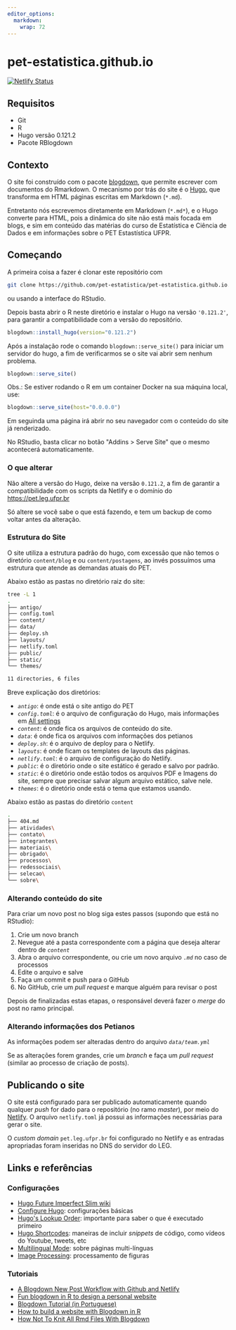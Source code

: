 ```yaml
---
editor_options: 
  markdown: 
    wrap: 72
---
```


# pet-estatistica.github.io

[![Netlify
Status](https://api.netlify.com/api/v1/badges/02ea8d59-deed-4afb-943e-fc1c475f9f35/deploy-status)](https://app.netlify.com/sites/pet-est/deploys)

## Requisitos

-   Git
-   R
-   Hugo versão 0.121.2
-   Pacote RBlogdown

## Contexto

O site foi construído com o pacote
[blogdown](https://bookdown.org/yihui/blogdown/), que permite escrever
com documentos do Rmarkdown. O mecanismo por trás do site é o
[Hugo](https://gohugo.io/), que transforma em HTML páginas escritas em
Markdown (`*.md`).

Entretanto nós escrevemos diretamente em Markdown (`*.md*`), e o Hugo
converte para HTML, pois a dinâmica do site não está mais focada em
blogs, e sim em conteúdo das matérias do curso de Estatística e Ciência
de Dados e em informações sobre o PET Estastística UFPR.

## Começando

A primeira coisa a fazer é clonar este repositório com

``` bash
git clone https://github.com/pet-estatistica/pet-estatistica.github.io.git
```

ou usando a interface do RStudio.

Depois basta abrir o R neste diretório e instalar o Hugo na versão
`'0.121.2'`, para garantir a compatibilidade com a versão do
repositório.

``` r
blogdown::install_hugo(version="0.121.2")
```

Após a instalação rode o comando `blogdown::serve_site()` para iniciar
um servidor do hugo, a fim de verificarmos se o site vai abrir sem
nenhum problema.

``` r
blogdown::serve_site()
```

Obs.: Se estiver rodando o R em um container Docker na sua máquina
local, use:

``` r
blogdown::serve_site(host="0.0.0.0")
```

Em seguinda uma página irá abrir no seu navegador com o conteúdo do site
já renderizado.

No RStudio, basta clicar no botão "Addins \> Serve Site" que o mesmo
acontecerá automaticamente.

### O que alterar

Não altere a versão do Hugo, deixe na versão `0.121.2`, a fim de
garantir a compatibilidade com os scripts da Netlify e o domínio do
<https://pet.leg.ufpr.br>

Só altere se você sabe o que está fazendo, e tem um backup de como
voltar antes da alteração.

### Estrutura do Site

O site utiliza a estrutura padrão do hugo, com excessão que não temos o diretório `content/blog` e ou `content/postagens`, ao invés possuímos uma estrutura que atende as demandas atuais do PET.

Abaixo estão as pastas no diretório raiz do site:

``` bash
tree -L 1
.
├── antigo/
├── config.toml
├── content/
├── data/
├── deploy.sh
├── layouts/
├── netlify.toml
├── public/
├── static/
└── themes/

11 directories, 6 files
```

Breve explicação dos diretórios:

-   *`antigo`*: é onde está o site antigo do PET
-   *`config.toml`*: é o arquivo de configuração do Hugo, mais informações em [All settings](https://gohugo.io/configuration/all/)
-   *`content`*: é onde fica os arquivos de conteúdo do site.
-   *`data`*: é onde fica os arquivos com informações dos petianos
-   *`deploy.sh`*: é o arquivo de deploy para o Netlify.
-   *`layouts`*: é onde ficam os templates de layouts das páginas.
-   *`netlify.toml`*: é o arquivo de configuração do Netlify.
-   *`public`*: é o diretório onde o site estático é gerado e salvo por padrão.
-   *`static`*: é o diretório onde estão todos os arquivos PDF e Imagens do site, sempre que precisar salvar algum arquivo estático, salve nele.
-   *`themes`*: é o diretório onde está o tema que estamos usando.


Abaixo estão as pastas do diretório `content`
```bash
.
├── 404.md
├── atividades\
├── contato\
├── integrantes\
├── materiais\
├── obrigado\
├── processos\
├── redessociais\
├── selecao\
└── sobre\
```

### Alterando conteúdo do site

Para criar um novo post no blog siga estes passos (supondo que está no
RStudio):

1.  Crie um novo branch
2.  Nevegue até a pasta correspondente com a página que deseja alterar dentro de *`content`*
3.  Abra o arquivo correspondente, ou crie um novo arquivo *`.md`* no caso de processos
4.  Edite o arquivo e salve
5.  Faça um commit e push para o GitHub
6.  No GitHub, crie um *pull request* e marque alguém para revisar o
    post

Depois de finalizadas estas etapas, o responsável deverá fazer o *merge*
do post no ramo principal.

### Alterando informações dos Petianos

As informações podem ser alteradas dentro do arquivo *`data/team.yml`*

Se as alterações forem grandes, crie um *branch* e faça um *pull
request* (similar ao processo de criação de posts).

## Publicando o site

O site está configurado para ser publicado automaticamente quando
qualquer *push* for dado para o repositório (no ramo *master*), por meio
do [Netlify](https://www.netlify.com/). O arquivo `netlify.toml` já
possui as informações necessárias para gerar o site.

O *custom domain* `pet.leg.ufpr.br` foi configurado no Netlify e as
entradas apropriadas foram inseridas no DNS do servidor do LEG.

## Links e referências

### Configurações

-   [Hugo Future Imperfect Slim
    wiki](https://github.com/pacollins/hugo-future-imperfect-slim/wiki)
-   [Configure
    Hugo](https://gohugo.io/getting-started/configuration/#all-configuration-settings):
    configurações básicas
-   [Hugo's Lookup Order](https://gohugo.io/templates/lookup-order/):
    importante para saber o que é executado primeiro
-   [Hugo Shortcodes](https://gohugo.io/content-management/shortcodes/):
    maneiras de incluir *snippets* de código, como vídeos do Youtube,
    tweets, etc
-   [Multilingual
    Mode](https://gohugo.io/content-management/multilingual/): sobre
    páginas multi-línguas
-   [Image
    Processing](https://gohugo.io/content-management/image-processing/#image-processing-config):
    processamento de figuras

### Tutoriais

-   [A Blogdown New Post Workflow with Github and
    Netlify](https://www.garrickadenbuie.com/blog/blogdown-netlify-new-post-workflow/)
-   [Fun blogdown in R to design a personal
    website](https://annielyu.com/2020/01/12/blogdown-website/)
-   [Blogdown Tutorial (in
    Portuguese)](https://diegopftrindade.netlify.app/post/blogdown-tutorial-in-portuguese/)
-   [How to build a website with Blogdown in
    R](https://www.storybench.org/how-to-build-a-website-with-blogdown-in-r/)
-   [How Not To Knit All Rmd Files With
    Blogdown](https://yutani.rbind.io/post/2017-10-25-blogdown-custom/)
